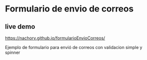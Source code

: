 # Formulario de envio de correos
## live demo
https://nachorv.github.io/formularioEnvioCorreos/

Ejemplo de formulario para envió de correos con validacion simple y spinner
